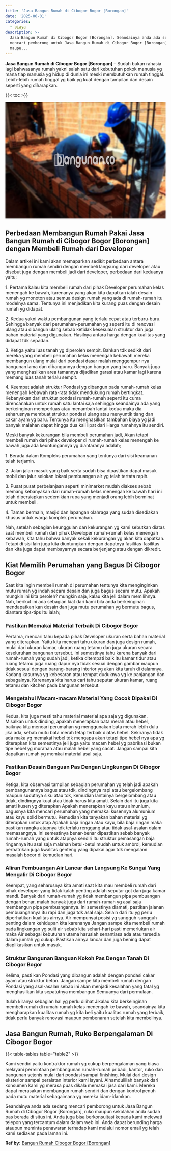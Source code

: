 ```yaml
---
title: 'Jasa Bangun Rumah di Cibogor Bogor [Borongan]'
date: '2025-06-01'
categories:
  - biaya
description: >-
  Jasa Bangun Rumah di Cibogor Bogor [Borongan]. Seandainya anda ada sedang
  mencari pemborong untuk Jasa Bangun Rumah di Cibogor Bogor [Borongan], ruko
  maupu...
---
```


**Jasa Bangun Rumah di Cibogor Bogor \[Borongan\]** – Sudah bukan rahasia lagi bahwasanya rumah yakni salah satu dari kebutuhan pokok manusia yg mana tiap manusia yg hidup di dunia ini meski membutuhkan rumah tinggal. Lebih-lebih rumah tinggal yg baik yg kuat dengan tampilan dan desain seperti yang diharapkan.

{{< toc >}}

![Jasa Bangun Rumah di Cibogor Bogor [Borongan]](/images/borong-bangunan-39.png)

## Perbedaan Membangun Rumah Pakai Jasa Bangun Rumah di Cibogor Bogor \[Borongan\] dengan Membeli Rumah dari Developer

Dalam artikel ini kami akan memaparkan sedikit perbedaan antara membangun rumah sendiri dengan membeli langsung dari developer atau disebut juga dengan membeli jadi dari developer, perbedaan dari keduanya yaitu;

1\. Pertama kalau kita membeli rumah dari pihak Developer perumahan kelas menengah ke bawah, karenanya yang akan kita dapatkan ialah desain rumah yg monoton atau semua design rumah yang ada di rumah-rumah itu modelnya sama. Tentunya ini menjadikan kita kurang puas dengan desain rumah yg didapat.

2\. Kedua yakni waktu pembangunan yang terlalu cepat atau terburu-buru. Sehingga banyak dari perumahan-perumahan yg seperti itu di renovasi ulang atau dibangun ulang sebab ketidak kesesuaian struktur dan juga bahan material yang digunakan. Hasilnya antara harga dengan kualitas yang didapat tdk sepadan.

3\. Ketiga yaitu luas tanah yg diperoleh sempit. Bahkan tdk sedikit dari mereka yang membeli perumahan kelas menengah kebawah mereka membangun ulang mulai dari pondasi dasar malah menggempur nya bangunan lama dan dibangunnya dengan bangun yang baru. Banyak juga yang menghasilkan area tamannya dijadikan garasi atau kamar lagi karena memang luas tanah terlalu sempit.

4\. Keempat adalah struktur Pondasi yg dibangun pada rumah-rumah kelas menengah kebawah rata-rata tidak mendukung rumah bertingkat. Kebanyakan dari struktur pondasi rumah-rumah seperti itu cuma direncanakan untuk rumah satu lantai saja sehingga seandainya ada yang berkeinginan memperluas atau menambah lantai kedua maka dia seharusnya membuat struktur pondasi ulang atau menyuntik tiang dan cakar ayam yg baru. Tentunya itu menghasilkan tambahan biaya yg jadi banyak malahan dapat hingga dua kali lipat dari Harga rumahnya itu sendiri.

Meski banyak kekurangan bila membeli perumahan jadi, Akan tetapi membeli rumah dari pihak developer di rumah-rumah kelas menengah ke bawah juga ada keuntungannya yg diantaranya adalah;

1\. Berada dalam Kompleks perumahan yang tentunya dari sisi keamanan telah terjamin.

2\. Jalan jalan masuk yang baik serta sudah bisa dipastikan dapat masuk mobil dan jalur selokan lokasi pembuangan air yg telah tertata rapih.

3\. Pusat pusat perbelanjaan seperti minimarket mudah diakses sebab memang kebanyakan dari rumah-rumah kelas menengah ke bawah hari ini telah dipersiapkan sedemikian rupa yang menjadi orang lebih berminat untuk membeli.

4\. Taman bermain, masjid dan lapangan olahraga yang sudah disediakan khusus untuk warga komplek perumahan.

Nah, setelah sebagian keunggulan dan kekurangan yg kami sebutkan diatas saat membeli rumah dari pihak Developer rumah-rumah kelas menengah kebawah, kita tahu bahwa banyak sekali kekurangan yg akan kita dapatkan. Tetapi di sisi lain juga kita diuntungkan dengan dapatnya fasilitas-fasilitas dan kita juga dapat membayarnya secara berjenjang atau dengan dikredit.

## Kiat Memilih Perumahan yang Bagus Di Cibogor Bogor

Saat kita ingin membeli rumah di perumahan tentunya kita menginginkan mutu rumah yg indah secara desain dan juga bagus secara mutu. Apakah mungkin ini kita peroleh? mungkin saja, kalau kita jeli dalam memilihnya. Nah, berikut ini ada sebagian kiat dari kami bila anda berkeinginan mendapatkan kan desain dan juga mutu perumahan yg bermutu bagus, diantara tips-tips Itu ialah;

### Pastikan Memakai Material Terbaik Di Cibogor Bogor

Pertama, mencari tahu kepada pihak Developer ukuran serta bahan material yang diterapkan. Yaitu kita mencari tahu ukuran dan juga design rumah, mulai dari ukuran kamar, ukuran ruang tetamu dan juga ukuran secara keseluruhan bangunan tersebut. Ini semestinya tahu karena banyak dari rumah-rumah yang sudah jadi, ketika ditempati baik itu kamar tidur atau ruang tetamu juga ruang dapur nya tidak sesuai dengan gambar maupun tidak sesuai dengan barang-barang interior yg akan kita taruh di dalamnya. Kadang kasurnya yg kebesaran atau tempat duduknya yg ke panjangan dan sebagainya. Karenanya kita harus cari tahu seputar ukuran kamar, ruang tetamu dan kitchen pada bangunan tersebut.

### Mengetahui Macam-macam Material Yang Cocok Dipakai Di Cibogor Bogor

Kedua, kita juga mesti tahu material material apa saja yg digunakan. Misalkan untuk dinding, apakah menerapkan bata merah atau hebel, baiknya kita mencari perumahan yg menggunakan bata merah lebih dulu jika ada, sebab mutu bata merah tetap terbaik diatas hebel. Sekiranya tidak ada maka yg memakai hebel tdk mengapa akan tetapi tipe hebel nya apa yg diterapkan kita semestinya jeli juga yaitu macam hebel yg pabrikasi bukan tipe hebel yg murahan atau malah hebel yang cacat. Jangan sampai kita dapatkan rumah yg memkai material asal saja.

### Pastikan Desain Banguan Pas Dengan Lingkungan Di Cibogor Bogor

Ketiga, kita observasi tampilan sebagian perumahan yg telah jadi apakah pembangunannya bagus atau tdk, dindingnya rapi atau bergelombang maupun sudutnya siku atau tdk, kemudian lantainya bergelombang atau tidak, dindingnya kuat atau tidak harus kita amati. Selain dari itu juga kita amati kusen yg diterapkan Apakah menerapkan kayu atau almunium, bagusnya kita mencari perumahan yang memakai kusennya alumunium atau kayu solid bermutu. Kemudian kita tanyakan bahan material yg diterapkan untuk atap Apakah baja ringan atau kayu, bila baja ringan maka pastikan rangka atapnya tdk terlalu renggang atau tidak asal-asalan dalam memasangnya. Ini semestinya benar-benar dipastikan sebab banyak rumah-rumah yang untuk atapnya sendiri itu struktur pemasangan baja ringannya itu asal saja malahan betul-betul mudah untuk ambrol, kemudian perhatrikan juga kwalitas genteng yang dipakai agar tdk mengalami masalah bocor di kemudian hari.

### Aliran Pembuangan Air Lancar dan Langsung Ke Sungai Yang Mengalir Di Cibogor Bogor

Keempat, yang seharusnya kita amati saat kita mau membeli rumah dari pihak developer yang tidak kalah penting adalah seputar got dan juga kamar mandi. Banyak dari rumah-rumah yg tidak membangun pipa pembuangan dengan benar, malah banyak juga dari rumah-rumah yg asal saja membangun pipa pembuangannya. Ini semestinya diamati, pastikan jalanan pembuangannya itu rapi dan juga tdk asal saja. Selain dari itu yg perlu diperhatikan kualitas airnya. Air mempunyai posisi yg sungguh-sungguh penting dalam kehidupan kita karenanya Jangan sampe kita membeli rumah pada lingkungan yg sulit air sebab kita sehari-hari pasti memerlukan air maka Air sebagai kebutuhan utama haruslah senantiasa ada atau tersedia dalam jumlah yg cukup. Pastikan airnya lancar dan juga bening dapat diaplikasikan untuk masak.

### Struktur Bangunan Banguan Kokoh Pas Dengan Tanah Di Cibogor Bogor

Kelima, pasti kan Pondasi yang dibangun adalah dengan pondasi cakar ayam atau struktur beton. Jangan sampe kita membeli rumah dengan Pondasi yang asal-asalan sebab ini akan menjadi kesalahan yang fatal yg menghasilkan kita sepatutnya membangun Semuanya dari permulaan.

Itulah kiranya sebagian hal yg perlu dilihat Jikalau kita berkeinginan membeli rumah di rumah-rumah kelas menengah ke bawah, seandainya kita mengharapkan kualitas rumah yg kita beli yaitu kualitas rumah yang terbaik, tidak perlu banyak renovasi maupun pembenaran setelah kita membelinya.

## Jasa Bangun Rumah, Ruko Berpengalaman Di Cibogor Bogor

{{< table-tables table="table2" >}}

Kami sendiri yaitu kontraktor rumah yg cukup berpengalaman yang biasa melayani permintaan pembangunan rumah-rumah pribadi, kantor, ruko dan bangunan sejenis mulai dari pondasi sampai finishing. Mulai dari design eksterior sampai peralatan interior kami layani. Alhamdulillah banyak dari konsumen kami yg merasa puas dikala memakai jasa dari kami. Mereka dapat merasakan membangun rumah sendiri dan dengan kontrol penuh pada mutu material sebagaimana yg mereka idam-idamkan.

Seandainya anda ada sedang mencari pemborong untuk Jasa Bangun Rumah di Cibogor Bogor \[Borongan\], ruko maupun sekolahan anda sudah pas berada di situs ini. Anda juga bisa berkonsultasi kepada kami melewati telepon yang tercantum dalam dalam web ini. Anda dapat berunding harga ataupun meminta penawaran terhadap kami melalui nomor email yg telah kami sediakan pada laman ini.

**Ref by:** [Bangun Rumah Cibogor Bogor [Borongan]](https://id.wikipedia.org/wiki/Bangun)
